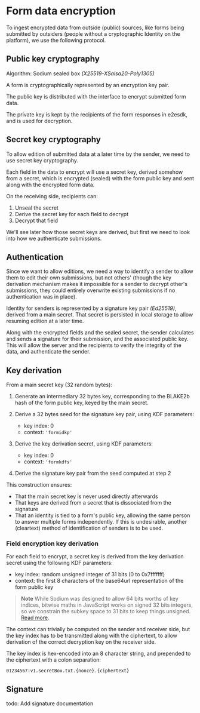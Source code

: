 # Form data encryption

To ingest encrypted data from outside (public) sources, like forms being
submitted by outsiders (people without a cryptographic Identity on the platform),
we use the following protocol.

## Public key cryptography

Algorithm: Sodium sealed box _(X25519-XSalsa20-Poly1305)_

A form is cryptographically represented by an encryption key pair.

The public key is distributed with the interface to encrypt submitted form data.

The private key is kept by the recipients of the form responses in e2esdk, and
is used for decryption.

## Secret key cryptography

To allow edition of submitted data at a later time by the sender, we need to
use secret key cryptography.

Each field in the data to encrypt will use a secret key, derived somehow
from a secret, which is encrypted (sealed) with the form public key and sent along
with the encrypted form data.

On the receiving side, recipients can:

1. Unseal the secret
2. Derive the secret key for each field to decrypt
3. Decrypt that field

We'll see later how those secret keys are derived, but first we need to look
into how we authenticate submissions.

## Authentication

Since we want to allow editions, we need a way to identify a sender to allow
them to edit their own submissions, but not others' (though the key derivation
mechanism makes it impossible for a sender to decrypt other's submissions, they
could entirely overwrite existing submissions if no authentication was in place).

Identity for senders is represented by a signature key pair _(Ed25519)_, derived
from a main secret. That secret is persisted in local storage to allow resuming
edition at a later time.

Along with the encrypted fields and the sealed secret, the sender calculates
and sends a signature for their submission, and the associated public key.
This will allow the server and the recipients to verify the integrity of the
data, and authenticate the sender.

## Key derivation

From a main secret key (32 random bytes):

1. Generate an intermediary 32 bytes key, corresponding to the BLAKE2b
   hash of the form public key, keyed by the main secret.

2. Derive a 32 bytes seed for the signature key pair,
   using KDF parameters:

   - key index: 0
   - context: `'formidkp'`

3. Derive the key derivation secret, using KDF parameters:

   - key index: 0
   - context: `'formkdfs'`

4. Derive the signature key pair from the seed computed at step 2

This construction ensures:

- That the main secret key is never used directly afterwards
- That keys are derived from a secret that is dissociated from the signature
- That an identity is tied to a form's public key, allowing the same
  person to answer multiple forms independently. If this is undesirable,
  another (cleartext) method of identification of senders is to be used.

### Field encryption key derivation

For each field to encrypt, a secret key is derived from the
key derivation secret using the following KDF parameters:

- key index: random unsigned integer of 31 bits (0 to 0x7fffffff)
- context: the first 8 characters of the base64url representation of the
  form public key

> **Note**
> While Sodium was designed to allow 64 bits worths of key indices,
> bitwise maths in JavaScript works on signed 32 bits integers,
> so we constrain the subkey space to 31 bits to keep things unsigned.
> [Read more](https://github.com/jedisct1/libsodium.js/issues/135).

The context can trivially be computed on the sender and receiver side,
but the key index has to be transmitted along with the ciphertext,
to allow derivation of the correct decryption key on the receiver side.

The key index is hex-encoded into an 8 character string, and prepended
to the ciphertext with a colon separation:

```
01234567:v1.secretBox.txt.{nonce}.{ciphertext}
```

## Signature

todo: Add signature documentation
